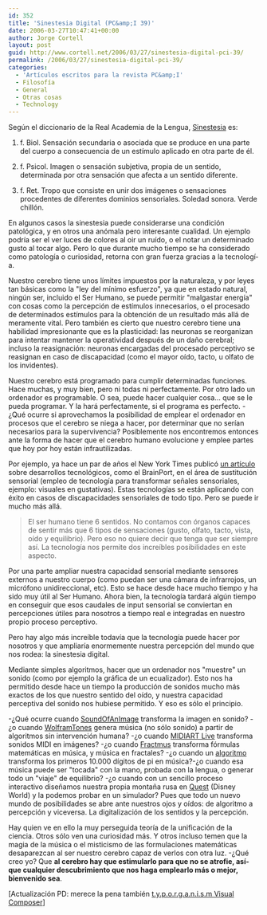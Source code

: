 ```yaml
---
id: 352
title: 'Sinestesia Digital (PC&amp;I 39)'
date: 2006-03-27T10:47:41+00:00
author: Jorge Cortell
layout: post
guid: http://www.cortell.net/2006/03/27/sinestesia-digital-pci-39/
permalink: /2006/03/27/sinestesia-digital-pci-39/
categories:
  - 'Artí­culos escritos para la revista PC&amp;I'
  - Filosofí­a
  - General
  - Otras cosas
  - Technology
---
```

Según el diccionario de la Real Academia de la Lengua, [Sinestesia](http://buscon.rae.es/draeI/SrvltGUIBusUsual?LEMA=sinestesia) es:
  
1. f. Biol. Sensación secundaria o asociada que se produce en una parte del cuerpo a consecuencia de un estí­mulo aplicado en otra parte de él.
  
2. f. Psicol. Imagen o sensación subjetiva, propia de un sentido, determinada por otra sensación que afecta a un sentido diferente.
  
3. f. Ret. Tropo que consiste en unir dos imágenes o sensaciones procedentes de diferentes dominios sensoriales. Soledad sonora. Verde chillón.

En algunos casos la sinestesia puede considerarse una condición patológica, y en otros una anómala pero interesante cualidad. Un ejemplo podrí­a ser el ver luces de colores al oir un ruí­do, o el notar un determinado gusto al tocar algo. Pero lo que durante mucho tiempo se ha considerado como patologí­a o curiosidad, retorna con gran fuerza gracias a la tecnologí­a.

Nuestro cerebro tiene unos lí­mites impuestos por la naturaleza, y por leyes tan básicas como la "ley del mí­nimo esfuerzo", ya que en estado natural, ningún ser, incluido el Ser Humano, se puede permitir "malgastar energí­a" con cosas como la percepción de estí­mulos innecesarios, o el procesado de determinados estí­mulos para la obtención de un resultado más allá de meramente vital. Pero también es cierto que nuestro cerebro tiene una habilidad impresionante que es la plasticidad: las neuronas se reorganizan para intentar mantener la operatividad después de un daño cerebral; incluso la reasignación: neuronas encargadas del procesado perceptivo se reasignan en caso de discapacidad (como el mayor oí­do, tacto, u olfato de los invidentes).

Nuestro cerebro está programado para cumplir determinadas funciones. Hace muchas, y muy bien, pero ni todas ni perfectamente. Por otro lado un ordenador es programable. O sea, puede hacer cualquier cosa... que se le pueda programar. Y la hará perfectamente, si el programa es perfecto. -¿Qué ocurre si aprovechamos la posibilidad de emplear el ordenador en procesos que el cerebro se niega a hacer, por determinar que no serí­an necesarios para la supervivencia? Posiblemente nos encontremos entonces ante la forma de hacer que el cerebro humano evolucione y emplee partes que hoy por hoy están infrautilizadas.

Por ejemplo, ya hace un par de años el New York Times publicó [un artí­culo](http://www.nytimes.com/2004/11/23/science/23sens.html?ex=1259038800&en=4a74028fb4c0dba8&ei=5088&partner=rssnyt) sobre desarrollos tecnológicos, como el BrainPort, en el área de sustitución sensorial (empleo de tecnologí­a para transformar señales sensoriales, ejemplo: visuales en gustativas). Estas tecnologí­as se están aplicando con éxito en casos de discapacidades sensoriales de todo tipo. Pero se puede ir mucho más allá.

> El ser humano tiene 6 sentidos. No contamos con órganos capaces de sentir más que 6 tipos de sensaciones (gusto, olfato, tacto, vista, oí­do y equilibrio). Pero eso no quiere decir que tenga que ser siempre así­. La tecnologí­a nos permite dos increí­bles posibilidades en este aspecto.

Por una parte ampliar nuestra capacidad sensorial mediante sensores externos a nuestro cuerpo (como puedan ser una cámara de infrarrojos, un micrófono unidireccional, etc). Esto se hace desde hace mucho tiempo y ha sido muy útil al Ser Humano. Ahora bien, la tecnologí­a tardará algún tiempo en conseguir que esos caudales de input sensorial se conviertan en percepciones útiles para nosotros a tiempo real e integradas en nuestro propio proceso perceptivo.

Pero hay algo más increí­ble todaví­a que la tecnologí­a puede hacer por nosotros y que ampliarí­a enormemente nuestra percepción del mundo que nos rodea: la sinestesia digital.

Mediante simples algoritmos, hacer que un ordenador nos "muestre" un sonido (como por ejemplo la gráfica de un ecualizador). Esto nos ha permitido desde hace un tiempo la producción de sonidos mucho más exactos de los que nuestro sentido del oí­do, y nuestra capacidad perceptiva del sonido nos hubiese permitido. Y eso es sólo el principio.

-¿Qué ocurre cuando [SoundOfAnImage](http://www.skyfell.org/soundofanimage.html) transforma la imagen en sonido? -¿o cuando [WolframTones](http://tones.wolfram.com/) genera música (no sólo sonido) a partir de algoritmos sin intervención humana? -¿o cuando [MIDIART Live](http://www.midiworks.com/martlive.htm) transforma sonidos MIDI en imágenes? -¿o cuando [Fractmus](http://www.geocities.com/SiliconValley/Haven/4386/) transforma fórmulas matemáticas en música, y música en fractales? -¿o cuando un [algoritmo](http://www.avoision.com/experiments/pi10k/pi10k.html) transforma los primeros 10.000 dí­gitos de pi en música?-¿o cuando esa música puede ser "tocada" con la mano, probada con la lengua, o generar todo un "viaje" de equilibrio? -¿o cuando con un sencillo proceso interactivo diseñamos nuestra propia montaña rusa en [Quest](http://disneyworld.disney.go.com/wdw/index?bhcp=1) (Disney World) y la podemos probar en un simulador? Pues que todo un nuevo mundo de posibilidades se abre ante nuestros ojos y oí­dos: de algoritmo a percepción y viceversa. La digitalización de los sentidos y la percepción.

Hay quien ve en ello la muy perseguida teorí­a de la unificación de la ciencia. Otros sólo ven una curiosidad más. Y otros incluso temen que la magia de la música o el misticismo de las formulaciones matemáticas desaparezcan al ser nuestro cerebro capaz de verlos con otra luz. -¿Qué creo yo? Que **al cerebro hay que estimularlo para que no se atrofie, así­ que cualquier descubrimiento que nos haga emplearlo más o mejor, bienvenido sea**.

[Actualización PD: merece la pena también [t.y.p.o.r.g.a.n.i.s.m Visual Composer](http://www.typorganism.com/visualcomposer/index.html)]